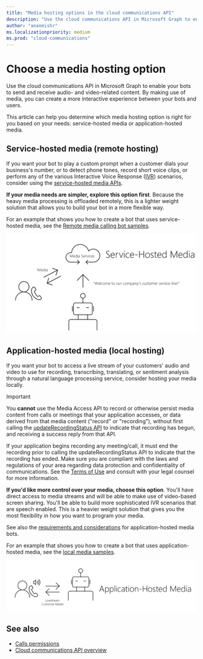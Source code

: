 ```yaml
---
title: "Media hosting options in the cloud communications API"
description: "Use the cloud communications API in Microsoft Graph to enable your bots to send and receive audio- and video-related content. Choose a media hosting option."
author: "ananmishr"
ms.localizationpriority: medium
ms.prod: "cloud-communications"
---
```


# Choose a media hosting option

Use the cloud communications API in Microsoft Graph to enable your bots to send and receive audio- and video-related content. By making use of media, you can create a more interactive experience between your bots and users.

This article can help you determine which media hosting option is right for you based on your needs: service-hosted media or application-hosted media.

## Service-hosted media (remote hosting)

If you want your bot to play a custom prompt when a customer dials your business's number, or to detect phone tones, record short voice clips, or perform any of the various Interactive Voice Response ([IVR](/graph/api/resources/calls-api-ivr-overview)) scenarios, consider using the [service-hosted media APIs](/graph/api/resources/communications-api-overview).

**If your media needs are simpler, explore this option first**. Because the heavy media processing is offloaded remotely, this is a lighter weight solution that allows you to build your bot in a more flexible way.

For an example that shows you how to create a bot that uses service-hosted media, see the [Remote media calling bot samples](https://github.com/microsoftgraph/microsoft-graph-comms-samples/tree/master/Samples/V1.0Samples/RemoteMediaSamples).

![Remote hosting diagram](images/communications-remote-media.PNG)

## Application-hosted media (local hosting)

If you want your bot to access a live stream of your customers' audio and video to use for recording, transcribing, translating, or sentiment analysis through a natural language processing service, consider hosting your media locally.

> [!IMPORTANT]
> You **cannot** use the Media Access API to record or otherwise persist media content from calls or meetings that your application accesses, or data derived from that media content ("record" or "recording"), without first calling the [updateRecordingStatus API](/graph/api/call-updaterecordingstatus) to indicate that recording has begun, and receiving a success reply from that API.
>
> If your application begins recording any meeting/call, it must end the recording prior to calling the updateRecordingStatus API to indicate that the recording has ended. Make sure you are compliant with the laws and regulations of your area regarding data protection and confidentiality of communications. See the [Terms of Use](/legal/microsoft-apis/terms-of-use) and consult with your legal counsel for more information.

**If you'd like more control over your media, choose this option**. You'll have direct access to media streams and will be able to make use of video-based screen sharing. You'll be able to build more sophisticated IVR scenarios that are speech enabled. This is a heavier weight solution that gives you the most flexibility in how you want to program your media.

See also the [requirements and considerations](/microsoftteams/platform/concepts/calls-and-meetings/requirements-considerations-application-hosted-media-bots) for application-hosted media bots.

For an example that shows you how to create a bot that uses application-hosted media, see the [local media samples](https://github.com/microsoftgraph/microsoft-graph-comms-samples/tree/master/Samples/V1.0Samples/LocalMediaSamples).

![Local hosting diagram](images/communications-local-media.PNG)

## See also

- [Calls permissions](./permissions-reference.md#calls-permissions)
- [Cloud communications API overview](cloud-communications-concept-overview.md)
